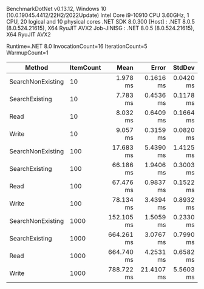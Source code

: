 
BenchmarkDotNet v0.13.12, Windows 10 (10.0.19045.4412/22H2/2022Update)
Intel Core i9-10910 CPU 3.60GHz, 1 CPU, 20 logical and 10 physical cores
.NET SDK 8.0.300
  [Host]     : .NET 8.0.5 (8.0.524.21615), X64 RyuJIT AVX2
  Job-JINISG : .NET 8.0.5 (8.0.524.21615), X64 RyuJIT AVX2

Runtime=.NET 8.0  InvocationCount=16  IterationCount=5  
WarmupCount=1  

 Method            | ItemCount | Mean       | Error      | StdDev    |
------------------ |---------- |-----------:|-----------:|----------:|
 SearchNonExisting | 10        |   1.978 ms |  0.1616 ms | 0.0420 ms |
 SearchExisting    | 10        |   7.783 ms |  0.4536 ms | 0.1178 ms |
 Read              | 10        |   8.032 ms |  0.6409 ms | 0.1664 ms |
 Write             | 10        |   9.057 ms |  0.3159 ms | 0.0820 ms |
 SearchNonExisting | 100       |  17.683 ms |  5.4390 ms | 1.4125 ms |
 SearchExisting    | 100       |  66.186 ms |  1.9406 ms | 0.3003 ms |
 Read              | 100       |  67.476 ms |  0.9837 ms | 0.1522 ms |
 Write             | 100       |  78.134 ms |  3.4394 ms | 0.8932 ms |
 SearchNonExisting | 1000      | 152.105 ms |  1.5059 ms | 0.2330 ms |
 SearchExisting    | 1000      | 664.261 ms |  3.0767 ms | 0.7990 ms |
 Read              | 1000      | 664.740 ms |  4.2531 ms | 0.6582 ms |
 Write             | 1000      | 788.722 ms | 21.4107 ms | 5.5603 ms |
